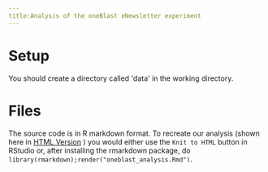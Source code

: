 ```yaml
---
title:Analysis of the oneBlast eNewsletter experiment
---
```


# Setup
You should create a directory called 'data' in the working directory.

# Files

The source code is in R markdown format. To recreate our analysis (shown here in 
[HTML Version](http://htmlpreview.github.io/?https://github.com/sbstusa/oneblast/blob/master/oneblast_analysis.html)
) you would either use the `Knit to HTML` button in RStudio or, after installing the rmarkdown package, do `library(rmarkdown);render("oneblast_analysis.Rmd")`.



 




